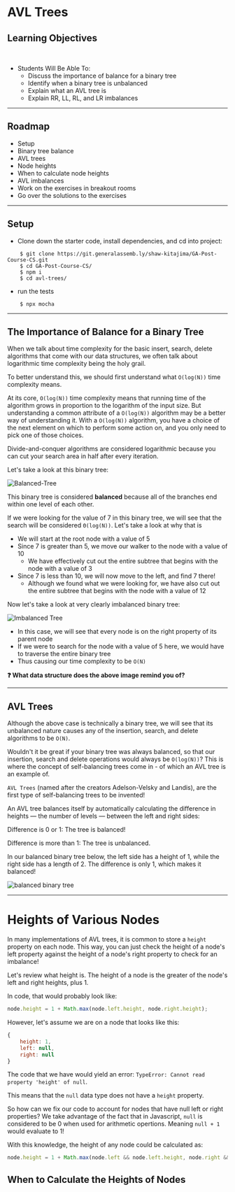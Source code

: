
# AVL Trees

## Learning Objectives
<br>

- Students Will Be Able To:
	- Discuss the importance of balance for a binary tree
    - Identify when a binary tree is unbalanced
    - Explain what an AVL tree is
    - Explain RR, LL, RL, and LR imbalances


---
## Roadmap

* Setup
* Binary tree balance
* AVL trees
* Node heights
* When to calculate node heights
* AVL imbalances
* Work on the exercises in breakout rooms
* Go over the solutions to the exercises

___

## Setup

* Clone down the starter code, install dependencies, and cd into project:
```
    $ git clone https://git.generalassemb.ly/shaw-kitajima/GA-Post-Course-CS.git
    $ cd GA-Post-Course-CS/
    $ npm i
    $ cd avl-trees/
```

* run the tests
```
    $ npx mocha
```

___

## The Importance of Balance for a Binary Tree

When we talk about time complexity for the basic insert, search, delete algorithms that come with our data structures, we often talk about logarithmic time complexity being the holy grail. 

To better understand this, we should first understand what ``O(log(N))`` time complexity means. 

At its core, ``O(log(N))`` time complexity means that running time of the algorithm grows in proportion to the logarithm of the input size. But understanding a common attribute of a ``O(log(N))`` algorithm may be a better way of understanding it. With a ``O(log(N))`` algorithm, you have a choice of the next element on which to perform some action on, and you only need to pick one of those choices.

Divide-and-conquer algorithms are considered logarithmic because you can cut your search area in half after every iteration.

Let's take a look at this binary tree:

![Balanced-Tree](https://imgur.com/mgUWM3w.png)

This binary tree is considered **balanced** because all of the branches end within one level of each other. 

If we were looking for the value of 7 in this binary tree, we will see that the search will be considered ``Θ(log(N))``. Let's take a look at why that is

* We will start at the root node with a value of 5
* Since 7 is greater than 5, we move our walker to the node with a value of 10
    * We have effectively cut out the entire subtree that begins with the node with a value of 3
* Since 7 is less than 10, we will now move to the left, and find 7 there!
    * Although we found what we were looking for, we have also cut out the entire subtree that begins with the node with a value of 12

Now let's take a look at very clearly imbalanced binary tree:

![Imbalanced Tree](https://imgur.com/xaIgsqm.png)

* In this case, we will see that every node is on the right property of its parent node
* If we were to search for the node with a value of 5 here, we would have to traverse the entire binary tree
* Thus causing our time complexity to be ``O(N)``

**❓ What data structure does the above image remind you of?**

___

## AVL Trees

Although the above case is technically a binary tree, we will see that its unbalanced nature causes any of the insertion, search, and delete algorithms to be ``O(N)``. 

Wouldn't it be great if your binary tree was always balanced, so that our insertion, search and delete operations would always be ``O(log(N))``? This is where the concept of self-balancing trees come in - of which an AVL tree is an example of. 

``AVL Trees`` (named after the creators Adelson-Velsky and Landis), are the first type of self-balancing trees to be invented!

An AVL tree balances itself by automatically calculating the difference in heights — the number of levels — between the left and right sides:

Difference is 0 or 1: The tree is balanced!

Difference is more than 1: The tree is unbalanced.

In our balanced binary tree below, the left side has a height of 1, while the right side has a length of 2. The difference is only 1, which makes it balanced!

![balanced binary tree](https://ga-instruction.s3.amazonaws.com/assets/tech/computer-science/balancing-binary-trees/english/4-6-balanced.png)

___
# Heights of Various Nodes

In many implementations of AVL trees, it is common to store a ``height`` property on each node. This way, you can just check the height of a node's left property against the height of a node's right property to check for an imbalance! 

Let's review what height is. The height of a node is the greater of the node's left and right heights, plus 1.

In code, that would probably look like:

```js
node.height = 1 + Math.max(node.left.height, node.right.height);
```

However, let's assume we are on a node that looks like this:
```js
{
    height: 1,
    left: null,
    right: null
}
```

The code that we have would yield an error: ``TypeError: Cannot read property 'height' of null``. 

This means that the ``null`` data type does not have a ``height`` property. 

So how can we fix our code to account for nodes that have null left or right properties? We take advantage of the fact that in Javascript, ``null`` is considered to be 0 when used for arithmetic opertions. Meaning ``null + 1`` would evaluate to 1!

With this knowledge, the height of any node could be calculated as:

```js
node.height = 1 + Math.max(node.left && node.left.height, node.right && node.right.height);
```

## When to Calculate the Heights of Nodes



